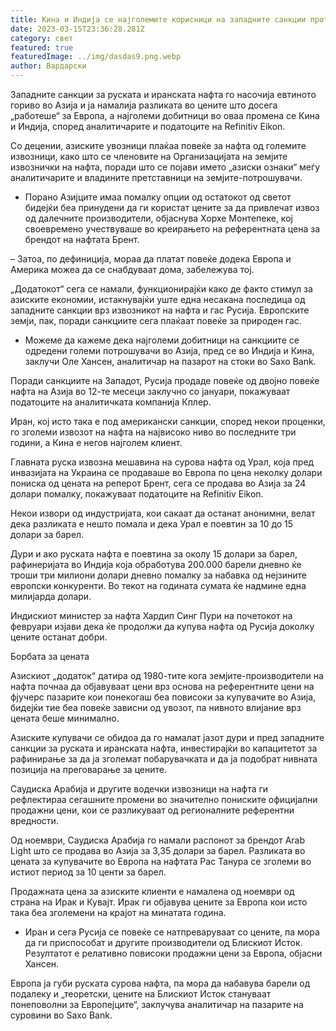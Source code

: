 ```yaml
---
title: Кина и Индија се најголемите корисници на западните санкции против Русија
date: 2023-03-15T23:36:28.281Z
category: свет
featured: true
featuredImage: ../img/dasdas9.png.webp
author: Вардарски
---
```


Западните санкции за руската и иранската нафта го насочија евтиното гориво во Азија и ја намалија разликата во цените што досега „работеше“ за Европа, а најголеми добитници во оваа промена се Кина и Индија, според аналитичарите и податоците на Refinitiv Eikon.

Со децении, азиските увозници плаќаа повеќе за нафта од големите извозници, како што се членовите на Организацијата на земјите извознички на нафта, поради што се појави името „азиски ознаки“ меѓу аналитичарите и владините претставници на земјите-потрошувачи.

- Порано Азијците имаа помалку опции од остатокот од светот бидејќи беа принудени да ги користат цените за да привлечат извоз од далечните производители, објаснува Хорхе Монтепеке, кој своевремено учествуваше во креирањето на референтната цена за брендот на нафтата Брент.

– Затоа, по дефиниција, мораа да платат повеќе додека Европа и Америка можеа да се снабдуваат дома, забележува тој.

„Додатокот“ сега се намали, функционирајќи како де факто стимул за азиските економии, истакнувајќи уште една несакана последица од западните санкции врз извозникот на нафта и гас Русија. Европските земји, пак, поради санкциите сега плаќаат повеќе за природен гас.

- Можеме да кажеме дека најголеми добитници на санкциите се одредени големи потрошувачи во Азија, пред се во Индија и Кина, заклучи Оле Хансен, аналитичар на пазарот на стоки во Saxo Bank.

Поради санкциите на Западот, Русија продаде повеќе од двојно повеќе нафта на Азија во 12-те месеци заклучно со јануари, покажуваат податоците на аналитичката компанија Кплер.

Иран, кој исто така е под американски санкции, според некои проценки, го зголеми извозот на нафта на највисоко ниво во последните три години, а Кина е негов најголем клиент.

Главната руска извозна мешавина на сурова нафта од Урал, која пред инвазијата на Украина се продаваше во Европа по цена неколку долари пониска од цената на реперот Брент, сега се продава во Азија за 24 долари помалку, покажуваат податоците на Refinitiv Eikon.

Некои извори од индустријата, кои сакаат да останат анонимни, велат дека разликата е нешто помала и дека Урал е поевтин за 10 до 15 долари за барел.

Дури и ако руската нафта е поевтина за околу 15 долари за барел, рафинеријата во Индија која обработува 200.000 барели дневно ќе троши три милиони долари дневно помалку за набавка од нејзините европски конкуренти. Во текот на годината сумата ќе надмине една милијарда долари.

Индискиот министер за нафта Хардип Синг Пури на почетокот на февруари изјави дека ќе продолжи да купува нафта од Русија доколку цените останат добри.

Борбата за цената

Азискиот „додаток“ датира од 1980-тите кога земјите-производители на нафта почнаа да објавуваат цени врз основа на референтните цени на фјучерс пазарите кои понекогаш беа повисоки за купувачите во Азија, бидејќи тие беа повеќе зависни од увозот, па нивното влијание врз цената беше минимално.

Азиските купувачи се обидоа да го намалат јазот дури и пред западните санкции за руската и иранската нафта, инвестирајќи во капацитетот за рафинирање за да ја зголемат побарувачката и да ја подобрат нивната позиција на преговарање за цените.

Саудиска Арабија и другите водечки извозници на нафта ги рефлектираа сегашните промени во значително пониските официјални продажни цени, кои се разликуваат од регионалните референтни вредности.

Од ноември, Саудиска Арабија го намали распонот за брендот Arab Light што се продава во Азија за 3,35 долари за барел. Разликата во цената за купувачите во Европа на нафтата Рас Танура се зголеми во истиот период за 10 центи за барел.

Продажната цена за азиските клиенти е намалена од ноември од страна на Ирак и Кувајт. Ирак ги објавува цените за Европа кои исто така беа зголемени на крајот на минатата година.

- Иран и сега Русија се повеќе се натпреваруваат со цените, па мора да ги приспособат и другите производители од Блискиот Исток. Резултатот е релативно повисоки продажни цени за Европа, објасни Хансен.

Европа ја губи руската сурова нафта, па мора да набавува барели од подалеку и „теоретски, цените на Блискиот Исток стануваат понеповолни за Европејците“, заклучува аналитичар на пазарите на суровини во Saxo Bank.
